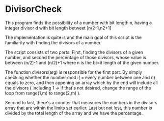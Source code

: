 # DivisorCheck
This program finds the possibility of a number with bit length n, having a integer divisor d with bit length betweet [n/2-1,n2+1]

The implementation is quite is and the main goal of this script is the familiarity with finding the divisors of a number.

The script consists of two parts. First, finding the divisors of a given number, and second the percentage of those divisors, whose value is between 
(n/2)-1 and (n/2)+1 where n is the bt=it length of the given number.

The function divisors(arg) is responsible for the first part. By simply checking whether the number mod i( = every number between one and n)  equals to zero, and then 
appening an array which by the end will include all the divisors ( including 1 -> if that's not desired, change the range of the loop from range(1,m) to range(2,m) ).

Second to last, there's a counter that measures the numbers in the divisors array that are within the limits set earlier. Last but not lest, this number is divided by the 
total length of the array and we have the percentage.
